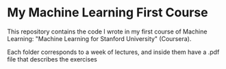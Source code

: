 # My Machine Learning First Course
This repository contains the code I wrote in my first course of Machine Learning: "Machine Learning for Stanford University" (Coursera).

Each folder corresponds to a week of lectures, and inside them have a .pdf file that describes the exercises 
